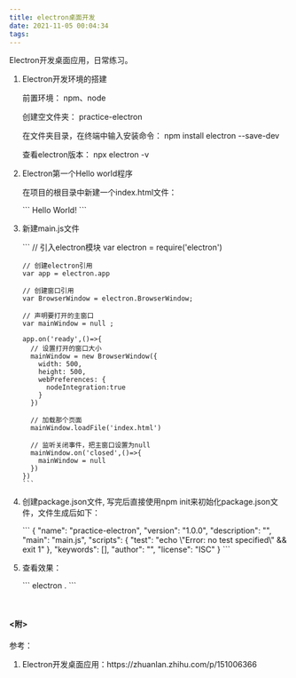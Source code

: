 ```yaml
---
title: electron桌面开发
date: 2021-11-05 00:04:34
tags:
---
```

<p>Electron开发桌面应用，日常练习。</p>
<!-- more -->
<ol>
  <li>
    <p>Electron开发环境的搭建</p>
    <div style="margin-bottom: 10px;">
      <p>前置环境： npm、node</p>
      <p>创建空文件夹： practice-electron</p>
      <p>在文件夹目录，在终端中输入安装命令： npm install electron --save-dev</p>
      <p>查看electron版本： npx electron -v</p>
    </div>
  </li>
  <li>
    <p>Electron第一个Hello world程序</p>
    <div>
      <p>在项目的根目录中新建一个index.html文件：</p>
      ```
        <!DOCTYPE html>
        <html lang="en">
        <head>
          <meta charset="UTF-8">
          <meta name="viewport" content="width=device-width, idivnitial-scale=1.0">
          <title>Document</title>
        </head>
        <body>
          Hello World!
        </body>
        </html>
      ```
    </div>
  </li>
  <li>
    <p>新建main.js文件</p>
    ```
    // 引入electron模块
    var electron = require('electron')

    // 创建electron引用
    var app = electron.app

    // 创建窗口引用
    var BrowserWindow = electron.BrowserWindow;

    // 声明要打开的主窗口
    var mainWindow = null ;

    app.on('ready',()=>{
      // 设置打开的窗口大小
      mainWindow = new BrowserWindow({
        width: 500,
        height: 500,
        webPreferences: {
          nodeIntegration:true
        }
      })

      // 加载那个页面
      mainWindow.loadFile('index.html')

      // 监听关闭事件，把主窗口设置为null
      mainWindow.on('closed',()=>{
        mainWindow = null
      })
    })
    ```
  </li>
  <li>
    <p>创建package.json文件, 写完后直接使用npm init来初始化package.json文件，文件生成后如下：</p>
    ```
    {
      "name": "practice-electron",
      "version": "1.0.0",
      "description": "",
      "main": "main.js",
      "scripts": {
        "test": "echo \"Error: no test specified\" && exit 1"
      },
      "keywords": [],
      "author": "",
      "license": "ISC"
    }
    ```
  </li>
  <li>
    <p>查看效果：</p>
    ```
    electron .
    ```
  </li>
</ol>

<h4 style="margin-top:50px;"><附></h4>
参考：
<ol>
  <li>Electron开发桌面应用：https://zhuanlan.zhihu.com/p/151006366</li>
</ol>
